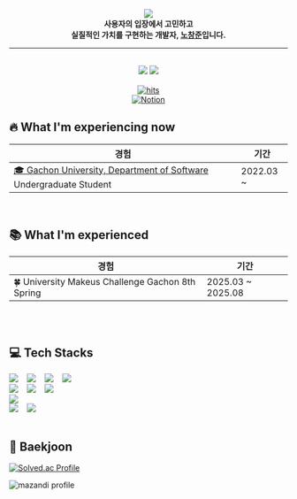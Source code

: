 <div align="center">
  <img src="https://capsule-render.vercel.app/api?type=waving&color=3d9de6&height=180&text=Noeul's%20GitHub&animation=fadeIn&fontColor=ffffff&fontSize=60" />
</div>

<div align="center">
  <b>사용자의 입장에서 고민하고<br>실질적인 가치를 구현하는 개발자, <u>노창준</u>입니다.</b>
</div>

<hr/>

<br/>

<div align="center">
  <!-- 📊 GitHub Stats -->
  <img src="https://github-readme-stats.vercel.app/api?username=geniusjun&bg_color=180,ffffff,00000000&title_color=000000&text_color=000000" />
  <img src="https://github-readme-stats.vercel.app/api/top-langs/?username=geniusjun&layout=compact&bg_color=180,ffffff,00000000&title_color=000000&text_color=000000" />
</div>

<br/>

<div align="center">
  <a href="https://myhits.vercel.app" target="_blank">
    <img src="https://myhits.vercel.app/api/hit/https%3A%2F%2Fgithub.com%2Fgeniusjun?color=blue&label=hits&size=small" alt="hits" />
  </a>
  <br>
  <a href="https://www.notion.so/196f3b5f600880bb8715f312a0b28261" target="_blank">
    <img src="https://img.shields.io/badge/Notion-000000?style=flat-square&logo=Notion&logoColor=white" alt="Notion"/>
  </a>
</div>

## 🔥 What I'm experiencing now

<table>
  <thead>
    <tr>
      <th>경험</th>
      <th>기간</th>
    </tr>
  </thead>
  <tbody>
    <tr>
      <td>
        <a href="https://www.gachon.ac.kr/" target="_blank">🎓 Gachon University, Department of Software</a> Undergraduate Student
      </td>
      <td>2022.03 ~</td>
    </tr>
  </tbody>
</table>

<br/>

## 📚 What I'm experienced

<table>
  <thead>
    <tr>
      <th>경험</th>
      <th>기간</th>
    </tr>
  </thead>
  <tbody>
    <tr>
  <td>🍀 University Makeus Challenge Gachon 8th Spring</td>
  <td>2025.03 ~ 2025.08</td>
</tr>
  </tbody>
</table>

<br/>


 
<br/>

## 💻 Tech Stacks
<div align="left"> 
  <!-- Line 1: Java, C, C++, C# -->
  <img src="https://img.shields.io/badge/Java-007396?style=flat-square&logo=Java&logoColor=white" style="margin-right: 12px;"/>
  <img src="https://img.shields.io/badge/C-A8B9CC?style=flat-square&logo=C&logoColor=white" style="margin-right: 12px;"/>
  <img src="https://img.shields.io/badge/C++-00599C?style=flat-square&logo=C%2B%2B&logoColor=white" style="margin-right: 12px;"/>
  <img src="https://img.shields.io/badge/C%23-239120?style=flat-square&logo=C%20Sharp&logoColor=white"/>
  
  <br>

  <!-- Line 2: Spring, Spring Boot, Unity -->
  <img src="https://img.shields.io/badge/Spring-6DB33F?style=flat-square&logo=Spring&logoColor=white" style="margin-right: 12px;"/>
  <img src="https://img.shields.io/badge/SpringBoot-6DB33F?style=flat-square&logo=Spring%20Boot&logoColor=white" style="margin-right: 12px;"/>
  <img src="https://img.shields.io/badge/Unity-000000?style=flat-square&logo=Unity&logoColor=white"/>
  
  <br>

  <!-- Line 3: MySQL -->
  <img src="https://img.shields.io/badge/MySQL-4479A1?style=flat-square&logo=MySQL&logoColor=white"/>

  <br>

  <!-- Line 4: Git, GitHub -->
  <img src="https://img.shields.io/badge/Git-F05032?style=flat-square&logo=Git&logoColor=white" style="margin-right: 12px;"/>
  <img src="https://img.shields.io/badge/GitHub-181717?style=flat-square&logo=GitHub&logoColor=white"/>
</div>


<br/>

## 🏅 Baekjoon
<div align="left">
  
  [![Solved.ac Profile](https://mazassumnida.wtf/api/v2/generate_badge?boj=geniusjun4663)](https://solved.ac/profile/geniusjun4663)

  ![mazandi profile](https://mazandi.herokuapp.com/api?handle=geniusjun4663&theme=cold)

</div>
